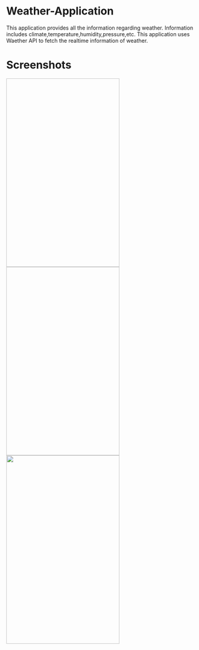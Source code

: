 # Weather-Application
This application provides all the information regarding weather.
Information includes climate,temperature,humidity,pressure,etc.
This application uses Waether API to fetch the realtime information of weather.

# Screenshots
<img scr="img1.jpeg" width="300" height="500" />
<img scr="img2.jpeg" width="300" height="500" />
<img src="images/image2.jpeg" width="300" height="500" />
